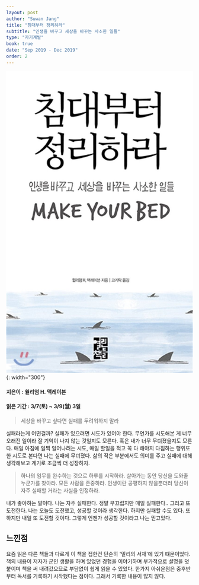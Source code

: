 ```yaml
---
layout: post
author: "Suwan Jang"
title: "침대부터 정리하라"
subtitle: "인생을 바꾸고 세상을 바꾸는 사소한 일들"
type: "자기계발"
book: true
date: "Sep 2019 - Dec 2019"
order: 2
---
```


![침대부터 정리하라](./images/bed.jpeg){: width="300"}
#### 지은이 : 윌리엄 H. 맥레이븐
#### 읽은 기간 : 3/7(토) ~ 3/9(월) 3일


> 세상을 바꾸고 싶다면 실패를 두려워하지 말라  

 실패라는게 어떤걸까? 실패가 있으려면 시도가 있어야 한다. 무언가를 시도해본 게 너무 오래전 일이라 잘 기억이 나지 않는 것일지도 모른다. 혹은 내가 너무 무뎌졌을지도 모른다. 매일 아침에 일찍 일어나려는 시도, 매일 할일을 적고 꼭 다 해야지 다짐하는 행위또한 시도로 본다면 나는 실패에 무뎌졌다. 
 삶의 작은 부분에서도 의미를 주고 실패에 대해 생각해보고 계기로 조금씩 더 성장하자.

> 하나의 임무를 완수하는 것으로 하루를 시작하라. 살아가는 동안 당신을 도와줄 누군가를 찾아라. 모든 사람을 존중하라. 인생이란 공평하지 않을뿐더러 당신이 자주 실패할 거라는 사실을 인정하라.  

 내가 좋아하는 말이다. 나는 자주 실패한다. 정말 부끄럽지만 매일 실패한다.. 그리고 또 도전한다. 나는 오늘도 도전했고, 성공할 것이라 생각한다. 하지만 실패할 수도 있다. 또 하지만 내일 또 도전할 것이다. 그렇게 언젠가 성공할 것이라고 나는 믿고있다.

## 느낀점
 요즘 읽은 다른 책들과 다르게 이 책을 접한건 단순히 '밀리의 서재'에 있기 떄문이었다. 책의 내용이 저자가 군인 생활을 하며 있었던 경험을 이야기하며 부가적으로 설명을 덧붙이며 책을 써 내려갔으므로 부담없이 쉽게 읽을 수 있었다.
 한가지 아쉬운점은 중후반부터 독서를 기록하기 시작했다는 점이다. 그래서 기록한 내용이 많지 않다.